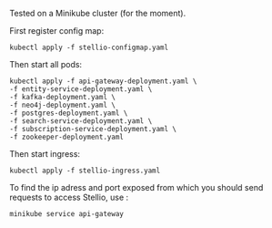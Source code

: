 Tested on a Minikube cluster (for the moment).

First register config map:  
```shell script
kubectl apply -f stellio-configmap.yaml
```

Then start all pods:  
```shell script
kubectl apply -f api-gateway-deployment.yaml \
-f entity-service-deployment.yaml \
-f kafka-deployment.yaml \
-f neo4j-deployment.yaml \
-f postgres-deployment.yaml \
-f search-service-deployment.yaml \
-f subscription-service-deployment.yaml \
-f zookeeper-deployment.yaml
```

Then start ingress:
```shell script
kubectl apply -f stellio-ingress.yaml
```

To find the ip adress and port exposed from which you should send requests to access Stellio, use :
```shell script
minikube service api-gateway
```
